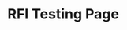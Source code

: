 # RFI Testing Page

<div id="lightning"></div>

<script type="text/javascript" src="https://uofstthomasmn.my.site.com/lightning/lightning.out.js"></script>

<script type="text/javascript">
$Lightning.use("c:requestForInformationApp", function() {
        $Lightning.createComponent(
             "c:requestForInformationForm",
             {"rfi_controller":"RFI Controller 0067"},
             "lightning",
             function(cmp) {
                 console.log("LWC Component Created.");
             } 
      );
    },
    'https://uofstthomasmn.my.site.com/Admissions'
);
</script>

